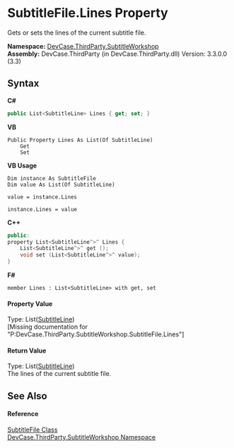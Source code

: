 # SubtitleFile.Lines Property 
 

Gets or sets the lines of the current subtitle file.

**Namespace:**&nbsp;<a href="N_DevCase_ThirdParty_SubtitleWorkshop">DevCase.ThirdParty.SubtitleWorkshop</a><br />**Assembly:**&nbsp;DevCase.ThirdParty (in DevCase.ThirdParty.dll) Version: 3.3.0.0 (3.3)

## Syntax

**C#**<br />
``` C#
public List<SubtitleLine> Lines { get; set; }
```

**VB**<br />
``` VB
Public Property Lines As List(Of SubtitleLine)
	Get
	Set
```

**VB Usage**<br />
``` VB Usage
Dim instance As SubtitleFile
Dim value As List(Of SubtitleLine)

value = instance.Lines

instance.Lines = value
```

**C++**<br />
``` C++
public:
property List<SubtitleLine^>^ Lines {
	List<SubtitleLine^>^ get ();
	void set (List<SubtitleLine^>^ value);
}
```

**F#**<br />
``` F#
member Lines : List<SubtitleLine> with get, set

```


#### Property Value
Type: List(<a href="T_DevCase_Core_Multimedia_SubtitleLine">SubtitleLine</a>)<br />\[Missing <value> documentation for "P:DevCase.ThirdParty.SubtitleWorkshop.SubtitleFile.Lines"\]

#### Return Value
Type: List(<a href="T_DevCase_Core_Multimedia_SubtitleLine">SubtitleLine</a>)<br />The lines of the current subtitle file.

## See Also


#### Reference
<a href="T_DevCase_ThirdParty_SubtitleWorkshop_SubtitleFile">SubtitleFile Class</a><br /><a href="N_DevCase_ThirdParty_SubtitleWorkshop">DevCase.ThirdParty.SubtitleWorkshop Namespace</a><br />